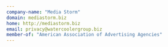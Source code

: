 ```yaml
---
company-name: "Media Storm"
domain: mediastorm.biz
home: http://mediastorm.biz
email: privacy@watercoolergroup.biz
member-of: "American Association of Advertising Agencies"
---
```




